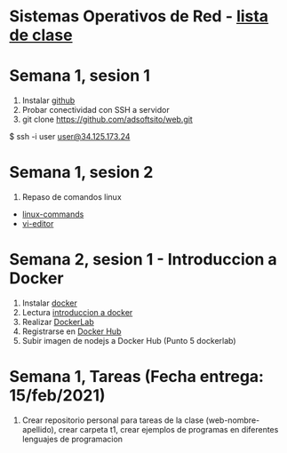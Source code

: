 # Sistemas Operativos de Red - [lista de clase](https://docs.google.com/spreadsheets/d/12kI_O_5hZyRuATpZbUM5oNdZasiaDAGh/edit?usp=sharing&ouid=112454259737266877874&rtpof=true&sd=true)

# Semana 1, sesion 1

1. Instalar [github](https://git-scm.com/downloads)
2. Probar conectividad con SSH a servidor
3. git clone https://github.com/adsoftsito/web.git

$  ssh -i user user@34.125.173.24

# Semana 1, sesion 2

1. Repaso de comandos linux
-	[linux-commands](https://github.com/adsoftsito/web/blob/main/w1/linuxcommands.pdf)
-	[vi-editor](https://github.com/adsoftsito/web/blob/main/w1/vi-editor.pdf)

# Semana 2, sesion 1 - Introduccion a Docker
1. Instalar [docker](https://docs.docker.com/engine/install/centos/)
2. Lectura [introduccion a docker](https://github.com/adsoftsito/web/blob/main/w1/docker_intro.pdf)
3. Realizar [DockerLab](https://github.com/adsoftsito/web/blob/main/w1/dockerlab.pdf)
4. Registrarse en [Docker Hub](https://hub.docker.com/)
5. Subir imagen de nodejs a Docker Hub (Punto 5 dockerlab)

# Semana 1, Tareas (Fecha entrega: 15/feb/2021)
1. Crear repositorio personal para tareas de la clase (web-nombre-apellido), crear carpeta t1, crear ejemplos de programas en diferentes lenguajes de programacion

